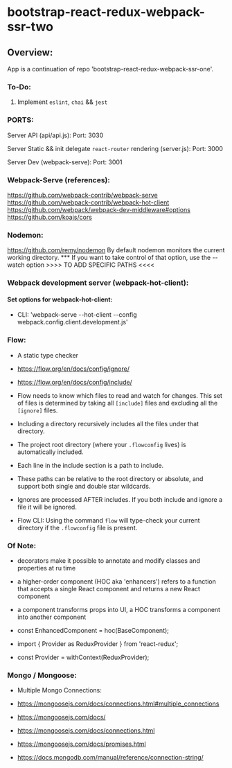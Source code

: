 # bootstrap-react-redux-webpack-ssr-two


## Overview:

App is a continuation of repo 'bootstrap-react-redux-webpack-ssr-one'.


### To-Do:

  1) Implement `eslint`, `chai` && `jest`


### PORTS:

  Server API (api/api.js):
    Port: 3030

  Server Static && init delegate `react-router` rendering (server.js):
    Port: 3000

  Server Dev (webpack-serve):
    Port: 3001


### Webpack-Serve (references):

  https://github.com/webpack-contrib/webpack-serve
  https://github.com/webpack-contrib/webpack-hot-client
  https://github.com/webpack/webpack-dev-middleware#options
  https://github.com/koajs/cors


### Nodemon:

  https://github.com/remy/nodemon
  By default nodemon monitors the current working directory. 
  *** If you want to take control of that option, use the --watch option >>>> TO ADD SPECIFIC PATHS <<<<


### Webpack development server (webpack-hot-client):


#### Set options for webpack-hot-client:

* CLI: 'webpack-serve --hot-client --config webpack.config.client.development.js'


### Flow:

* A static type checker

* https://flow.org/en/docs/config/ignore/
* https://flow.org/en/docs/config/include/

* Flow needs to know which files to read and watch for changes. This set of files is determined by taking all `[include]` files and excluding all the `[ignore]` files.
* Including a directory recursively includes all the files under that directory.
* The project root directory (where your `.flowconfig` lives) is automatically included.
* Each line in the include section is a path to include. 
* These paths can be relative to the root directory or absolute, and support both single and double star wildcards.

* Ignores are processed AFTER includes. If you both include and ignore a file it will be ignored.

* Flow CLI: Using the command `flow` will type-check your current directory if the `.flowconfig` file is present. 


### Of Note:

* decorators make it possible to annotate and modify classes and properties at ru time
* a higher-order component (HOC aka 'enhancers') refers to a function that accepts a single React component and returns a new React component
* a component transforms props into UI, a HOC transforms a component into another component

* const EnhancedComponent = hoc(BaseComponent);
* import { Provider as ReduxProvider } from 'react-redux';
* const Provider = withContext(ReduxProvider);


### Mongo / Mongoose:

* Multiple Mongo Connections:
* https://mongoosejs.com/docs/connections.html#multiple_connections

* https://mongoosejs.com/docs/
* https://mongoosejs.com/docs/connections.html
* https://mongoosejs.com/docs/promises.html

* https://docs.mongodb.com/manual/reference/connection-string/
